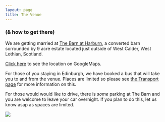 ```yaml
---
layout: page
title: The Venue
---
```


### (& how to get there)

We are getting married at [The Barn at Harburn](https://www.harburnbarn.co.uk/), a converted barn sorrounded by 9 acre estate located just outside of West Calder, West Lothian, Scotland.

[Click here](https://www.google.com/maps/place/Harburn+Barn/@55.8333398,-3.5197744,15z/data=!4m2!3m1!1s0x0:0x54ad3ae30cd3dce1?sa=X&ved=2ahUKEwiOzfzN66z3AhVGnKQKHXOpCdgQ_BJ6BAhiEAU) to see the location on GoogleMaps. 

For those of you staying in Edinburgh, we have booked a bus that will take you to and from the venue. Places are limited so please see [the Transport page](transport.md) for more information on this.

For those would would like to drive, there is *some* parking at The Barn and you are welcome to leave your car overnight. If you plan to do this, let us know asap as spaces are limited.

<a href="https://lh3.googleusercontent.com/Szh6EqJhkkVwJGCP9rV5EvNsralov71KV23JcF7-25MxmWkEdJqrk7l_8FzU-WJXAleVle7KtmJNC4JxfLek7EZXFde9F1QRnn4hFQuY8CMxDWUp1i7bKPsgAjE9CngmAH2CTruYIQ=w2400?source=screenshot.guru"> <img src="https://lh3.googleusercontent.com/Szh6EqJhkkVwJGCP9rV5EvNsralov71KV23JcF7-25MxmWkEdJqrk7l_8FzU-WJXAleVle7KtmJNC4JxfLek7EZXFde9F1QRnn4hFQuY8CMxDWUp1i7bKPsgAjE9CngmAH2CTruYIQ=w600-h315-p-k" /> </a>
